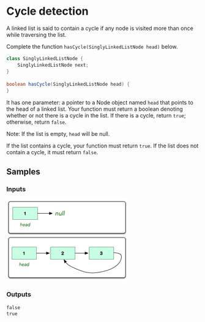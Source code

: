 # Cycle detection

A linked list is said to contain a cycle if any node is visited more than once while traversing the list.

Complete the function `hasCycle(SinglyLinkedListNode head)` below.

```java
class SinglyLinkedListNode {
    SinglyLinkedListNode next;
}

boolean hasCycle(SinglyLinkedListNode head) {
}
```

It has one parameter: a pointer to a Node object named `head` that points to the head of a linked list. Your function must return a boolean denoting whether or not there is a cycle in the list. If there is a cycle, return `true`; otherwise, return `false`.

Note: If the list is empty, `head` will be null.

If the list contains a cycle, your function must return `true`. If the list does not contain a cycle, it must return `false`.

## Samples

### Inputs

![Linked Lists](img/linkedLists.png)

### Outputs

    false
    true
